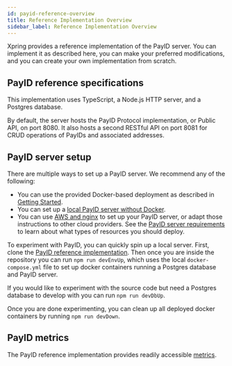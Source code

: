 ```yaml
---
id: payid-reference-overview
title: Reference Implementation Overview
sidebar_label: Reference Implementation Overview
---
```


Xpring provides a reference implementation of the PayID server. You can implement it as described here, you can make your preferred modifications, and you can create your own implementation from scratch.

## PayID reference specifications

This implementation uses TypeScript, a Node.js HTTP server, and a Postgres database.

By default, the server hosts the PayID Protocol implementation, or Public API, on port 8080. It also hosts a second RESTful API on port 8081 for CRUD operations of PayIDs and associated addresses.

## PayID server setup

There are multiple ways to set up a PayID server. We recommend any of the following:

- You can use the provided Docker-based deployment as described in [Getting Started](/).
- You can set up a [local PayID server without Docker](local-deployment).
- You can use [AWS and nginx](remote-deployment) to set up your PayID server, or adapt those instructions to other cloud providers. See the [PayID server requirements](payid-server-requirements) to learn about what types of resources you should deploy.

To experiment with PayID, you can quickly spin up a local server. First, clone the [PayID reference implementation](https://github.com/payid-org/payid). Then once you are inside the repository you can run `npm run devEnvUp`, which uses the local `docker-compose.yml` file to set up docker containers running a Postgres database and PayID server.

If you would like to experiment with the source code but need a Postgres database to develop with you can run `npm run devDbUp`.

Once you are done experimenting, you can clean up all deployed docker containers by running `npm run devDown`.

## PayID metrics

The PayID reference implementation provides readily accessible [metrics](metrics).
